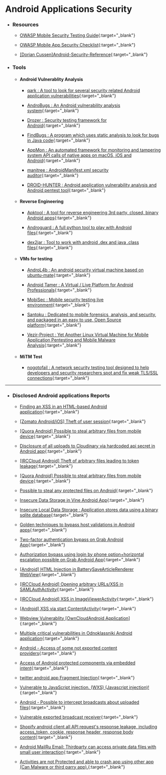 # Android Applications Security

* ### Resources

  * [OWASP Mobile Security Testing Guide](https://github.com/OWASP/owasp-mstg){:target="_blank"}
  
  * [OWASP Mobile App Security Checklist](https://www.owasp.org/images/6/6f/Mobile_App_Security_Checklist_0.9.2.xlsx){:target="_blank"}

  * [[Dorian Cussen]Android-Security-Reference](https://github.com/doridori/Android-Security-Reference){:target="_blank"}
  
* ### Tools

	* #### Android Vulnerablity Analysis
		
		* [qark : A tool to look for several security related Android application vulnerabilities](https://github.com/linkedin/qark/){:target="_blank"}
		
		* [AndroBugs : An Android vulnerability analysis system](https://github.com/AndroBugs/AndroBugs_Framework){:target="_blank"}

		* [Drozer : Security testing framework for Android](https://github.com/mwrlabs/drozer){:target="_blank"}
		
		* [FindBugs : A program which uses static analysis to look for bugs in Java code](http://findbugs.sourceforge.net/){:target="_blank"}
		
		* [AppMon : An automated framework for monitoring and tampering system API calls of native apps on macOS, iOS and Android](https://github.com/dpnishant/appmon){:target="_blank"}		

		* [manitree : AndroidManifest.xml security auditor](https://github.com/antitree/manitree){:target="_blank"}
		
		* [DROID-HUNTER : Android application vulnerability analysis and Android pentest tool](https://github.com/hahwul/droid-hunter){:target="_blank"}
		
	* #### Reverse Engineering
	
		* [Apktool : A tool for reverse engineering 3rd party, closed, binary Android apps](https://ibotpeaches.github.io/Apktool/){:target="_blank"}
		
		* [Androguard : A full python tool to play with Android files](https://github.com/androguard/androguard){:target="_blank"}
		
		* [dex2jar : Tool to work with android .dex and java .class files](https://github.com/pxb1988/dex2jar){:target="_blank"}

	* #### VMs for testing
	
		* [AndroL4b : An android security virtual machine based on ubuntu-mate](https://github.com/sh4hin/Androl4b){:target="_blank"}
		
		* [Android Tamer : A Virtual / Live Platform for Android Professionals](https://androidtamer.com/){:target="_blank"}
		
		* [MobiSec : Mobile security testing live environment](https://sourceforge.net/projects/mobisec/){:target="_blank"}
		
		* [Santoku : Dedicated to mobile forensics, analysis, and security, and packaged in an easy to use, Open Source platform](https://santoku-linux.com/){:target="_blank"}

		* [Vezir-Project : Yet Another Linux Virtual Machine for Mobile Application Pentesting and Mobile Malware Analysis](https://github.com/oguzhantopgul/Vezir-Project){:target="_blank"}

	* #### MiTM Test		

		* [nogotofail : A network security testing tool designed to help developers and security researchers spot and fix weak TLS/SSL connections](https://github.com/google/nogotofail){:target="_blank"}

***

* ### Disclosed Android applications Reports

  * [Finding an XSS in an HTML-based Android application](https://labs.detectify.com/2015/02/20/finding-an-xss-in-an-html-based-android-application/){:target="_blank"}

  * [[Zomato Android/iOS] Theft of user session](https://hackerone.com/reports/328486){:target="_blank"}

  * [[Quora Android] Possible to steal arbitrary files from mobile device](https://hackerone.com/reports/328486){:target="_blank"}

  * [Disclosure of all uploads to Cloudinary via hardcoded api secret in Android app](https://hackerone.com/reports/351555){:target="_blank"}

  * [[IRCCloud Android] Theft of arbitrary files leading to token leakage](https://hackerone.com/reports/288955){:target="_blank"}

  * [[Quora Android] Possible to steal arbitrary files from mobile device](https://hackerone.com/reports/258460){:target="_blank"}

  * [Possible to steal any protected files on Android](https://hackerone.com/reports/161710){:target="_blank"}

  * [Insecure Data Storage in Vine Android App](https://hackerone.com/reports/44727){:target="_blank"}

  * [Insecure Local Data Storage : Application stores data using a binary sqlite database](https://hackerone.com/reports/57918){:target="_blank"}

  * [Golden techniques to bypass host validations in Android apps](https://hackerone.com/reports/431002){:target="_blank"}

  * [Two-factor authentication bypass on Grab Android App](https://hackerone.com/reports/202425){:target="_blank"}

  * [Authorization bypass using login by phone option+horizontal escalation possible on Grab Android App](https://hackerone.com/reports/205000){:target="_blank"}

  * [[Android] HTML Injection in BatterySaveArticleRenderer WebView](https://hackerone.com/reports/176065){:target="_blank"}

  * [[IRCCloud Android] Opening arbitrary URLs/XSS in SAMLAuthActivity](https://hackerone.com/reports/283058){:target="_blank"}

  * [[IRCCloud Android] XSS in ImageViewerActivity](https://hackerone.com/reports/283063){:target="_blank"}

  * [[Android] XSS via start ContentActivity](https://hackerone.com/reports/189793){:target="_blank"}

  * [Webview Vulnerablity [OwnCloudAndroid Application]](https://hackerone.com/reports/87835){:target="_blank"}

  * [Multiple critical vulnerabilities in Odnoklassniki Android application](https://hackerone.com/reports/97295){:target="_blank"}

  * [Android - Access of some not exported content providers](https://hackerone.com/reports/272044){:target="_blank"}

  * [Access of Android protected components via embedded intent](https://hackerone.com/reports/200427){:target="_blank"}

  * [twitter android app Fragment Injection](https://hackerone.com/reports/43988){:target="_blank"}

  * [Vulnerable to JavaScript injection. (WXS) (Javascript injection)!](https://hackerone.com/reports/54631){:target="_blank"}

  * [Android - Possible to intercept broadcasts about uploaded files](https://hackerone.com/reports/167481){:target="_blank"}

  * [Vulnerable exported broadcast receiver](https://hackerone.com/reports/289000){:target="_blank"}

  * [Shopify android client all API request's response leakage, including access_token, cookie, response header, response body content](https://hackerone.com/reports/56002){:target="_blank"}

  * [Android MailRu Email: Thirdparty can access private data files with small user interaction](https://hackerone.com/reports/226191){:target="_blank"}

  * [Activities are not Protected and able to crash app using other app (Can Malware or third parry app).](https://hackerone.com/reports/65729){:target="_blank"}
